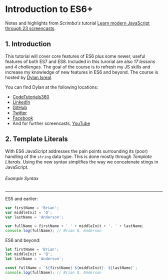 # Introduction to ES6+
  Notes and highlights from *Scrimba's* tutorial [Learn modern JavaScript through 23 screencasts][1].

## 1. Introduction
  This tutorial will cover core features of ES6 plus some newer, useful features of both ES7 and ES8. Included in this turorial are also *17 lessons* and *4 challenges.* The goal of the course is to refresh my JS skills and increase my knowledge of new features in ES6 and beyond. The course is hosted by [Dylan Isreal][di-linked].

  You can find Dylan at the following locations:

  + [CodeTutorials360][cT360]
  + [LinkedIn][di-linked]
  + [GitHub][di-github]
  + [Twitter][di-twitter]
  + [Facebook][di-fbook]
  + And for further screencasts, [YouTube][di-youtube]

## 2. Template Literals
  With ES6 JavaScript addresses the pain points surrounding its (poor) handling of the `string` data type. This is done mostly through *Template Literals*. Using the new syntax simplifies the way we concatenate stings in JavaScript.

###### Example Syntax
---
  ES5 and earlier:
  ```javascript
  var firstName = 'Brian';
  var middleInit = 'Q';
  var lastName = 'Anderson';

  var fullName = firstName + ' ' + middleInit + '. ' + lastName;
  console.log(fullName); // Brian Q. Anderson
  ```

  ES6 and beyond:
  ```javascript
  let firstName = 'Brian';
  let middleInit = 'Q';
  let lastName = 'Anderson';

  const fullName = `${firstName} ${middleInit}. ${lastName}`;
  console.log(fullName); // Brian Q. Anderson
  ```


[1]: https://scrimba.com/g/gintrotoes6
[di-youtube]: https://www.youtube.com/channel/UC5Wi_NYysX-LfcqT3Hq9Faw
[di-linked]: https://www.linkedin.com/in/dylan310/
[di-github]: https://github.com/PizzaPokerGuy
[di-twitter]: https://twitter.com/PizzaPokerGuy
[di-fbook]: https://www.facebook.com/dylan.c.israel
[cT360]: http://www.codingtutorials360.com/
